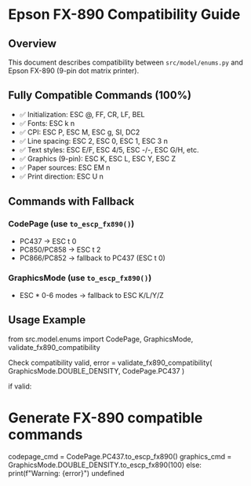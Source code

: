 # Epson FX-890 Compatibility Guide

## Overview
This document describes compatibility between `src/model/enums.py` and Epson FX-890 (9-pin dot matrix printer).

## Fully Compatible Commands (100%)
- ✅ Initialization: ESC @, FF, CR, LF, BEL
- ✅ Fonts: ESC k n
- ✅ CPI: ESC P, ESC M, ESC g, SI, DC2
- ✅ Line spacing: ESC 2, ESC 0, ESC 1, ESC 3 n
- ✅ Text styles: ESC E/F, ESC 4/5, ESC -/-, ESC G/H, etc.
- ✅ Graphics (9-pin): ESC K, ESC L, ESC Y, ESC Z
- ✅ Paper sources: ESC EM n
- ✅ Print direction: ESC U n

## Commands with Fallback
### CodePage (use `to_escp_fx890()`)
- PC437 → ESC t 0
- PC850/PC858 → ESC t 2
- PC866/PC852 → fallback to PC437 (ESC t 0)

### GraphicsMode (use `to_escp_fx890()`)
- ESC * 0-6 modes → fallback to ESC K/L/Y/Z

## Usage Example
from src.model.enums import CodePage, GraphicsMode, validate_fx890_compatibility

Check compatibility
valid, error = validate_fx890_compatibility(
GraphicsMode.DOUBLE_DENSITY,
CodePage.PC437
)

if valid:
# Generate FX-890 compatible commands
codepage_cmd = CodePage.PC437.to_escp_fx890()
graphics_cmd = GraphicsMode.DOUBLE_DENSITY.to_escp_fx890(100)
else:
print(f"Warning: {error}")
undefined
